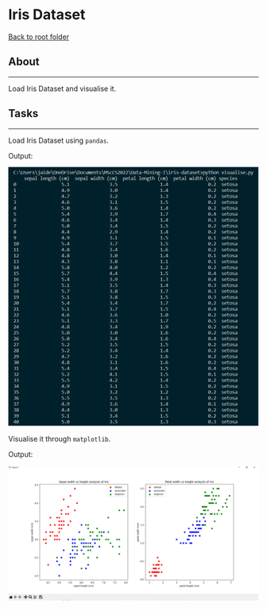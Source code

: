 # Iris Dataset

[Back to root folder](/../../)
## About
---
Load Iris Dataset and visualise it.

## Tasks
---
Load Iris Dataset using `pandas`.

Output:

![](datasample.drawio.svg)

Visualise it through `matplotlib`.

Output:

![](visualisation.drawio.svg)